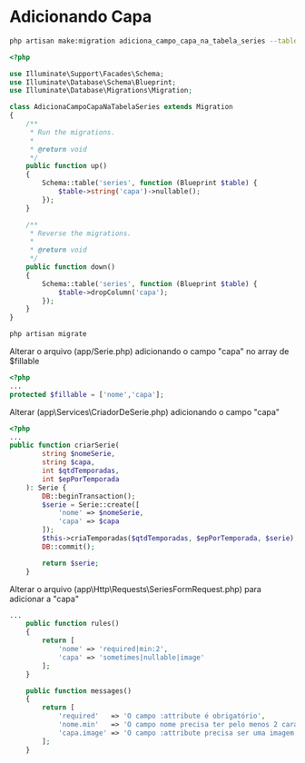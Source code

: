 # Adicionando Capa
```bash
php artisan make:migration adiciona_campo_capa_na_tabela_series --table=series
```
```php
<?php

use Illuminate\Support\Facades\Schema;
use Illuminate\Database\Schema\Blueprint;
use Illuminate\Database\Migrations\Migration;

class AdicionaCampoCapaNaTabelaSeries extends Migration
{
    /**
     * Run the migrations.
     *
     * @return void
     */
    public function up()
    {
        Schema::table('series', function (Blueprint $table) {
            $table->string('capa')->nullable();
        });
    }

    /**
     * Reverse the migrations.
     *
     * @return void
     */
    public function down()
    {
        Schema::table('series', function (Blueprint $table) {
            $table->dropColumn('capa');
        });
    }
}
```
```bash
php artisan migrate
```
Alterar o arquivo (app/Serie.php) adicionando o campo "capa" no array de $fillable
```php
<?php
...
protected $fillable = ['nome','capa'];
```
Alterar (app\Services\CriadorDeSerie.php) adicionando o campo "capa"
```php
<?php
...
public function criarSerie(
        string $nomeSerie,
        string $capa,
        int $qtdTemporadas,
        int $epPorTemporada
    ): Serie {
        DB::beginTransaction();
        $serie = Serie::create([
            'nome' => $nomeSerie,
            'capa' => $capa
        ]);
        $this->criaTemporadas($qtdTemporadas, $epPorTemporada, $serie);
        DB::commit();

        return $serie;
    }
```

Alterar o arquivo (app\Http\Requests\SeriesFormRequest.php) para adicionar a "capa"
```php
...
    public function rules()
    {
        return [
            'nome' => 'required|min:2',
            'capa' => 'sometimes|nullable|image'
        ];
    }

    public function messages()
    {
        return [
            'required'   => 'O campo :attribute é obrigatório',
            'nome.min'   => 'O campo nome precisa ter pelo menos 2 caracteres',
            'capa.image' => 'O campo :attribute precisa ser uma imagem'
        ];
    }
```
